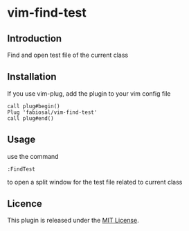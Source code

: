 # vim-find-test

## Introduction

Find and open test file of the current class

## Installation

If you use vim-plug, add the plugin to your vim config file
```
call plug#begin()
Plug 'fabiosal/vim-find-test'
call plug#end()
```

## Usage

use the command
```
:FindTest
```
to open a split window for the test file related to current class


## Licence

This plugin is released under the [MIT License][1].

[1]: https://raw.githubusercontent.com/fabiosal/vim-find-test/master/LICENSE
